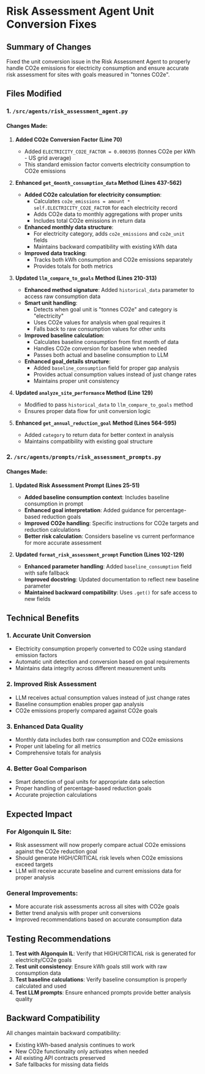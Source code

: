 # Risk Assessment Agent Unit Conversion Fixes

## Summary of Changes

Fixed the unit conversion issue in the Risk Assessment Agent to properly handle CO2e emissions for electricity consumption and ensure accurate risk assessment for sites with goals measured in "tonnes CO2e".

## Files Modified

### 1. `/src/agents/risk_assessment_agent.py`

#### Changes Made:

1. **Added CO2e Conversion Factor (Line 70)**
   - Added `ELECTRICITY_CO2E_FACTOR = 0.000395` (tonnes CO2e per kWh - US grid average)
   - This standard emission factor converts electricity consumption to CO2e emissions

2. **Enhanced `get_6month_consumption_data` Method (Lines 437-562)**
   - **Added CO2e calculation for electricity consumption**:
     - Calculates `co2e_emissions = amount * self.ELECTRICITY_CO2E_FACTOR` for each electricity record
     - Adds CO2e data to monthly aggregations with proper units
     - Includes total CO2e emissions in return data
   - **Enhanced monthly data structure**:
     - For electricity category, adds `co2e_emissions` and `co2e_unit` fields
     - Maintains backward compatibility with existing kWh data
   - **Improved data tracking**:
     - Tracks both kWh consumption and CO2e emissions separately
     - Provides totals for both metrics

3. **Updated `llm_compare_to_goals` Method (Lines 210-313)**
   - **Enhanced method signature**: Added `historical_data` parameter to access raw consumption data
   - **Smart unit handling**:
     - Detects when goal unit is "tonnes CO2e" and category is "electricity" 
     - Uses CO2e values for analysis when goal requires it
     - Falls back to raw consumption values for other units
   - **Improved baseline calculation**:
     - Calculates baseline consumption from first month of data
     - Handles CO2e conversion for baseline when needed
     - Passes both actual and baseline consumption to LLM
   - **Enhanced goal_details structure**:
     - Added `baseline_consumption` field for proper gap analysis
     - Provides actual consumption values instead of just change rates
     - Maintains proper unit consistency

4. **Updated `analyze_site_performance` Method (Line 129)**
   - Modified to pass `historical_data` to `llm_compare_to_goals` method
   - Ensures proper data flow for unit conversion logic

5. **Enhanced `get_annual_reduction_goal` Method (Lines 564-595)**
   - Added `category` to return data for better context in analysis
   - Maintains compatibility with existing goal structure

### 2. `/src/agents/prompts/risk_assessment_prompts.py`

#### Changes Made:

1. **Updated Risk Assessment Prompt (Lines 25-51)**
   - **Added baseline consumption context**: Includes baseline consumption in prompt
   - **Enhanced goal interpretation**: Added guidance for percentage-based reduction goals
   - **Improved CO2e handling**: Specific instructions for CO2e targets and reduction calculations
   - **Better risk calculation**: Considers baseline vs current performance for more accurate assessment

2. **Updated `format_risk_assessment_prompt` Function (Lines 102-129)**
   - **Enhanced parameter handling**: Added `baseline_consumption` field with safe fallback
   - **Improved docstring**: Updated documentation to reflect new baseline parameter
   - **Maintained backward compatibility**: Uses `.get()` for safe access to new fields

## Technical Benefits

### 1. Accurate Unit Conversion
- Electricity consumption properly converted to CO2e using standard emission factors
- Automatic unit detection and conversion based on goal requirements
- Maintains data integrity across different measurement units

### 2. Improved Risk Assessment
- LLM receives actual consumption values instead of just change rates
- Baseline consumption enables proper gap analysis
- CO2e emissions properly compared against CO2e goals

### 3. Enhanced Data Quality
- Monthly data includes both raw consumption and CO2e emissions
- Proper unit labeling for all metrics
- Comprehensive totals for analysis

### 4. Better Goal Comparison
- Smart detection of goal units for appropriate data selection
- Proper handling of percentage-based reduction goals
- Accurate projection calculations

## Expected Impact

### For Algonquin IL Site:
- Risk assessment will now properly compare actual CO2e emissions against the CO2e reduction goal
- Should generate HIGH/CRITICAL risk levels when CO2e emissions exceed targets
- LLM will receive accurate baseline and current emissions data for proper analysis

### General Improvements:
- More accurate risk assessments across all sites with CO2e goals
- Better trend analysis with proper unit conversions
- Improved recommendations based on accurate consumption data

## Testing Recommendations

1. **Test with Algonquin IL**: Verify that HIGH/CRITICAL risk is generated for electricity/CO2e goals
2. **Test unit consistency**: Ensure kWh goals still work with raw consumption data
3. **Test baseline calculations**: Verify baseline consumption is properly calculated and used
4. **Test LLM prompts**: Ensure enhanced prompts provide better analysis quality

## Backward Compatibility

All changes maintain backward compatibility:
- Existing kWh-based analysis continues to work
- New CO2e functionality only activates when needed
- All existing API contracts preserved
- Safe fallbacks for missing data fields